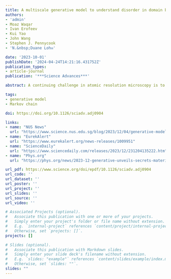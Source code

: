 ```yaml
---
title: A multiscale generative model to understand disorder in domain boundaries
authors:
- 'admin'
- Moaz Waqar
- Ivan Erofeev
- Kui Yao
- John Wang
- Stephen J. Pennycook
- 'N.&nbsp;Duane Loh✉️'

date: '2023-10-01'
publishDate: '2024-04-24T14:21:16.431752Z'
publication_types:
- article-journal
publication: '***Science Advances***'

abstract: A continuing challenge in atomic resolution microscopy is to identify significant structural motifs and their assembly rules in synthesized materials with limited observations. Here, we propose and validate a simple and effective hybrid generative model capable of predicting unseen domain boundaries in a potassium sodium niobate thin film from only a small number of observations, without expensive first-principles calculations or atomistic simulations of domain growth. Our results demonstrate that complicated domain boundary structures spanning 1 to 100 nanometers can arise from simple interpretable local rules played out probabilistically. We also found previously unobserved, significant, tileable boundary motifs that may affect the piezoelectric response of the material system, and evidence that our system creates domain boundaries with the highest configurational entropy. More broadly, our work shows that simple yet interpretable machine learning models could pave the way to describe and understand the nature and origin of disorder in complex materials, therefore improving functional materials design.

tags:
- generative model
- Markov chain

doi: https://doi.org/10.1126/sciadv.adj0904

links:
- name: "NUS News"
  url: "https://www.science.nus.edu.sg/blog/2023/12/04/generative-model-unveils-secrets-of-material-disorder-2/"
- name: "EurekAlert"
  url: "https://www.eurekalert.org/news-releases/1009951"
- name: "ScienceDaily"
  url: "https://www.sciencedaily.com/releases/2023/12/231204135222.htm"
- name: "Phys.org"
  url: "https://phys.org/news/2023-12-generative-unveils-secrets-material-disorder.html"

url_pdf: https://www.science.org/doi/epdf/10.1126/sciadv.adj0904
url_code: ''
url_dataset: ''
url_poster: ''
url_project: ''
url_slides: ''
url_source: ''
url_video: ''

# Associated Projects (optional).
#   Associate this publication with one or more of your projects.
#   Simply enter your project's folder or file name without extension.
#   E.g. `internal-project` references `content/project/internal-project/index.md`.
#   Otherwise, set `projects: []`.
projects: []

# Slides (optional).
#   Associate this publication with Markdown slides.
#   Simply enter your slide deck's filename without extension.
#   E.g. `slides: "example"` references `content/slides/example/index.md`.
#   Otherwise, set `slides: ""`.
slides: ""
---
```


